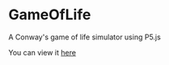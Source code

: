 # GameOfLife
A Conway's game of life simulator using P5.js

You can view it [here](https://paul-antony.github.io/GameOfLife/index.html)
